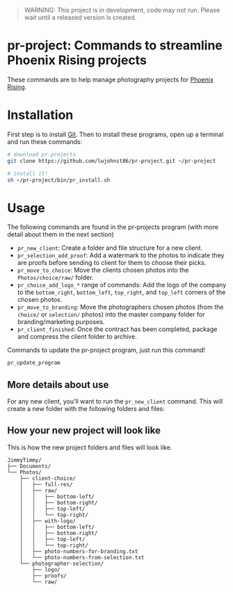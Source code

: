 
> WARNING: This project is in development, code may not run. Please wait until a released version is created.

# pr-project: Commands to streamline Phoenix Rising projects

These commands are to help manage photography projects for [Phoenix Rising](http://www.sheisphoenixrising.com/).

# Installation

First step is to install [Git](https://git-scm.com/downloads). Then to install
these programs, open up a terminal and run these commands:

```bash
# download pr-projects
git clone https://github.com/lwjohnst86/pr-project.git ~/pr-project 

# install it!
sh ~/pr-project/bin/pr_install.sh
```

# Usage

The following commands are found in the pr-projects program (with more detail 
about them in the next section)

- `pr_new_client`: Create a folder and file structure for a new client.
- `pr_selection_add_proof`: Add a watermark to the photos to indicate they are
proofs before sending to client for them to choose their picks.
- `pr_move_to_choice`: Move the clients chosen photos into the `Photos/choice/raw/` folder.
- `pr_choice_add_logo_*` range of commands: Add the logo of the company to the
`bottom_right`, `bottom_left`, `top_right`, and `top_left` corners of the chosen
photos.
- `pr_move_to_branding`: Move the photographers chosen photos (from the
`choice/` or `selection/` photos) into the master company folder for
branding/marketing purposes. <!-- TODO confirm this -->
- `pr_client_finished`: Once the contract has been completed, package and
compress the client folder to archive.

Commands to update the pr-project program, just run this command!

```bash
pr_update_program
```

## More details about use

For any new client, you'll want to run the `pr_new_client` command. This will 
create a new folder with the following folders and files:

## How your new project will look like

This is how the new project folders and files will look like.

```
JimmyTimmy/
├── Documents/
└── Photos/
    ├── client-choice/
    │   ├── full-res/
    │   ├── raw/
    │   │   ├── bottom-left/
    │   │   ├── bottom-right/
    │   │   ├── top-left/
    │   │   └── top-right/
    │   ├── with-logo/
    │   │   ├── bottom-left/
    │   │   ├── bottom-right/
    │   │   ├── top-left/
    │   │   └── top-right/
    │   ├── photo-numbers-for-branding.txt
    │   └── photo-numbers-from-selection.txt
    └── photographer-selection/
        ├── logo/
        ├── proofs/
        └── raw/
```

<!-- use: tree filepath/ -avFn --dirsfirst > file_structure.txt -->

